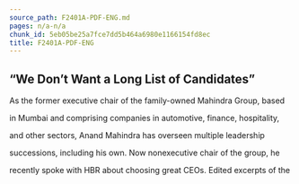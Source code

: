 ```yaml
---
source_path: F2401A-PDF-ENG.md
pages: n/a-n/a
chunk_id: 5eb05be25a7fce7dd5b464a6980e1166154fd8ec
title: F2401A-PDF-ENG
---
```

## “We Don’t Want a Long List of Candidates”

As the former executive chair of the family-owned Mahindra Group, based

in Mumbai and comprising companies in automotive, finance, hospitality,

and other sectors, Anand Mahindra has overseen multiple leadership

successions, including his own. Now nonexecutive chair of the group, he

recently spoke with HBR about choosing great CEOs. Edited excerpts of the
